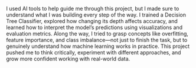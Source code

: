 I used AI tools to help guide me through this project, but I made sure to understand what I was building every step of the way. I trained a Decision Tree Classifier, explored how changing its depth affects accuracy, and learned how to interpret the model’s predictions using visualizations and evaluation metrics. Along the way, I tried to grasp concepts like overfitting, feature importance, and class imbalance—not just to finish the task, but to genuinely understand how machine learning works in practice. This project pushed me to think critically, experiment with different approaches, and grow more confident working with real-world data.
